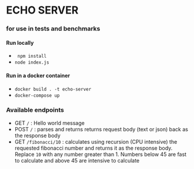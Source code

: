# ECHO SERVER 
### for use in tests and benchmarks

#### Run locally
- ` npm install`
- `node index.js`

#### Run in a docker container
- `docker build . -t echo-server`
- `docker-compose up`

### Available endpoints
- GET `/` : Hello world message
- POST `/` : parses and returns returns request body (text or json) back as the response body
- GET `/fibonacci/10` : calculates using recursion (CPU intensive) the requested fibonacci number and returns it as the response body. Replace `10` with any number greater than 1. Numbers below 45 are fast to calculate and above 45 are intensive to calculate